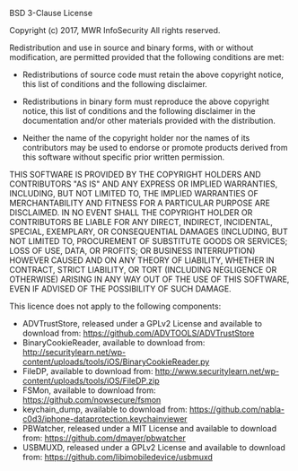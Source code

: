 BSD 3-Clause License

Copyright (c) 2017, MWR InfoSecurity
All rights reserved.

Redistribution and use in source and binary forms, with or without
modification, are permitted provided that the following conditions are met:

* Redistributions of source code must retain the above copyright notice, this
  list of conditions and the following disclaimer.

* Redistributions in binary form must reproduce the above copyright notice,
  this list of conditions and the following disclaimer in the documentation
  and/or other materials provided with the distribution.

* Neither the name of the copyright holder nor the names of its
  contributors may be used to endorse or promote products derived from
  this software without specific prior written permission.

THIS SOFTWARE IS PROVIDED BY THE COPYRIGHT HOLDERS AND CONTRIBUTORS "AS IS"
AND ANY EXPRESS OR IMPLIED WARRANTIES, INCLUDING, BUT NOT LIMITED TO, THE
IMPLIED WARRANTIES OF MERCHANTABILITY AND FITNESS FOR A PARTICULAR PURPOSE ARE
DISCLAIMED. IN NO EVENT SHALL THE COPYRIGHT HOLDER OR CONTRIBUTORS BE LIABLE
FOR ANY DIRECT, INDIRECT, INCIDENTAL, SPECIAL, EXEMPLARY, OR CONSEQUENTIAL
DAMAGES (INCLUDING, BUT NOT LIMITED TO, PROCUREMENT OF SUBSTITUTE GOODS OR
SERVICES; LOSS OF USE, DATA, OR PROFITS; OR BUSINESS INTERRUPTION) HOWEVER
CAUSED AND ON ANY THEORY OF LIABILITY, WHETHER IN CONTRACT, STRICT LIABILITY,
OR TORT (INCLUDING NEGLIGENCE OR OTHERWISE) ARISING IN ANY WAY OUT OF THE USE
OF THIS SOFTWARE, EVEN IF ADVISED OF THE POSSIBILITY OF SUCH DAMAGE.

This licence does not apply to the following components:

- ADVTrustStore, released under a GPLv2 License and available to download from: https://github.com/ADVTOOLS/ADVTrustStore
- BinaryCookieReader, available to download from: http://securitylearn.net/wp-content/uploads/tools/iOS/BinaryCookieReader.py
- FileDP, available to download from: http://www.securitylearn.net/wp-content/uploads/tools/iOS/FileDP.zip
- FSMon, available to download from: https://github.com/nowsecure/fsmon
- keychain_dump, available to download from: https://github.com/nabla-c0d3/iphone-dataprotection.keychainviewer
- PBWatcher, released under a MIT License and available to download from: https://github.com/dmayer/pbwatcher
- USBMUXD, released under a GPLv2 License and available to download from: https://github.com/libimobiledevice/usbmuxd

